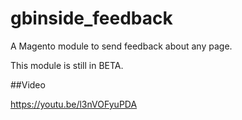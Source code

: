 # gbinside_feedback
A Magento module to send feedback about any page.

This module is still in BETA.

##Video

https://youtu.be/l3nVOFyuPDA
